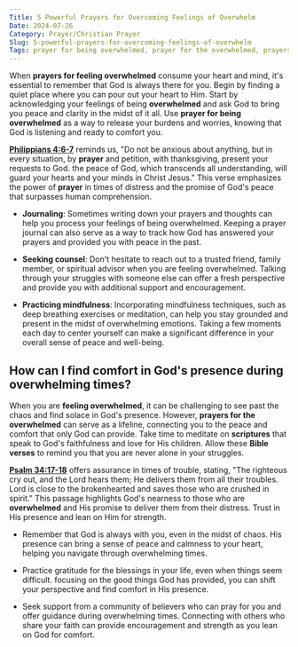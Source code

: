 ```yaml
---
Title: 5 Powerful Prayers for Overcoming Feelings of Overwhelm
Date: 2024-07-26
Category: Prayer/Christian Prayer
Slug: 5-powerful-prayers-for-overcoming-feelings-of-overwhelm
Tags: prayer for being overwhelmed, prayer for the overwhelmed, prayers for feeling overwhelmed, prayers for overwhelmed, prayer for overwhelmed, prayer for feeling overwhelmed, prayer, christian prayer
---
```

When **prayers for feeling overwhelmed** consume your heart and mind, it's essential to remember that God is always there for you. Begin by finding a quiet place where you can pour out your heart to Him. Start by acknowledging your feelings of being **overwhelmed** and ask God to bring you peace and clarity in the midst of it all. Use **prayer for being overwhelmed** as a way to release your burdens and worries, knowing that God is listening and ready to comfort you.

**[Philippians 4:6-7](https://www.bibleref.com/Philippians/4/Philippians-4-6.html)** reminds us, "Do not be anxious about anything, but in every situation, by **prayer** and petition, with thanksgiving, present your requests to God.  the peace of God, which transcends all understanding, will guard your hearts and your minds in Christ Jesus." This verse emphasizes the power of **prayer** in times of distress and the promise of God's peace that surpasses human comprehension.

- **Journaling**: Sometimes writing down your prayers and thoughts can help you process your feelings of being overwhelmed. Keeping a prayer journal can also serve as a way to track how God has answered your prayers and provided you with peace in the past.

- **Seeking counsel**: Don't hesitate to reach out to a trusted friend, family member, or spiritual advisor when you are feeling overwhelmed. Talking through your struggles with someone else can offer a fresh perspective and provide you with additional support and encouragement.

- **Practicing mindfulness**: Incorporating mindfulness techniques, such as deep breathing exercises or meditation, can help you stay grounded and present in the midst of overwhelming emotions. Taking a few moments each day to center yourself can make a significant difference in your overall sense of peace and well-being.


## How can I find comfort in God's presence during overwhelming times?

When you are **feeling overwhelmed**, it can be challenging to see past the chaos and find solace in God's presence. However, **prayers for the overwhelmed** can serve as a lifeline, connecting you to the peace and comfort that only God can provide. Take time to meditate on **scriptures** that speak to God's faithfulness and love for His children. Allow these **Bible verses** to remind you that you are never alone in your struggles.

**[Psalm 34:17-18](https://www.bibleref.com/Psalm/34/Psalm-34-17.html)** offers assurance in times of trouble, stating, "The righteous cry out, and the Lord hears them; He delivers them from all their troubles.  Lord is close to the brokenhearted and saves those who are crushed in spirit." This passage highlights God's nearness to those who are **overwhelmed** and His promise to deliver them from their distress. Trust in His presence and lean on Him for strength.

- Remember that God is always with you, even in the midst of chaos. His presence can bring a sense of peace and calmness to your heart, helping you navigate through overwhelming times.
 
- Practice gratitude for the blessings in your life, even when things seem difficult.  focusing on the good things God has provided, you can shift your perspective and find comfort in His presence.
 
- Seek support from a community of believers who can pray for you and offer guidance during overwhelming times. Connecting with others who share your faith can provide encouragement and strength as you lean on God for comfort.